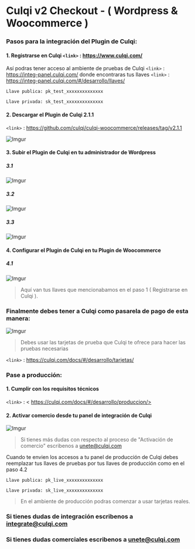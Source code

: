 # Culqi v2 Checkout - ( Wordpress & Woocommerce )

### Pasos para la integración del Plugin de Culqi:

#### 1. Registrarse en Culqi   `<link>` : <https://www.culqi.com/>

Así podras tener acceso al ambiente de pruebas de Culqi `<link>` : <https://integ-panel.culqi.com/>
donde encontraras tus llaves `<link>` : <https://integ-panel.culqi.com/#/desarrollo/llaves/> 

`Llave publica: pk_test_xxxxxxxxxxxxxx`

`Llave privada: sk_test_xxxxxxxxxxxxxx`

#### 2. Descargar  el Plugin de Culqi 2.1.1 

`<link>` : <https://github.com/culqi/culqi-woocommerce/releases/tag/v2.1.1> 

![Imgur](https://i.imgur.com/5jnekNE.png)

#### 3. Subir el Plugin de Culqi en tu administrador de Wordpress

##### 3.1
![Imgur](https://i.imgur.com/a87KPfJ.png)

##### 3.2
![Imgur](https://i.imgur.com/ExyKrGf.png)

##### 3.3
![Imgur](https://i.imgur.com/bdzxZYJ.png)

#### 4. Configurar el Plugin de Culqi en tu Plugin de Woocommerce

##### 4.1
![Imgur](https://i.imgur.com/4vZDmFJ.png)
> Aquí van tus llaves que mencionabamos en el paso 1 ( Registrarse en Culqi ).

### Finalmente debes tener a Culqi como pasarela de pago de esta manera:

![Imgur](https://i.imgur.com/E1vxg3j.png)

> Debes usar las tarjetas de prueba que Culqi te ofrece para hacer las pruebas necesarias

`<link>` : <https://culqi.com/docs/#/desarrollo/tarjetas/> 

### Pase a producción:

#### 1. Cumplir con los requisitos técnicos

`<link>` : < https://culqi.com/docs/#/desarrollo/produccion/> 

#### 2. Activar comercio desde tu panel de integración de Culqi

![Imgur](https://i.imgur.com/wVOz6cc.png)

> Si tienes más dudas con respecto al proceso de "Activación de comercio" escribenos a unete@culqi.com

Cuando te envien los accesos a tu panel de producción de Culqi debes reemplazar
tus llaves de pruebas por tus llaves de producción como en el paso 4.2 

`Llave publica: pk_live_xxxxxxxxxxxxxx`

`Llave privada: sk_live_xxxxxxxxxxxxxx`

> En el ambiente de producción podras comenzar a usar tarjetas reales.


### Si tienes dudas de integración escribenos a integrate@culqi.com

### Si tienes dudas comerciales escribenos a unete@culqi.com
